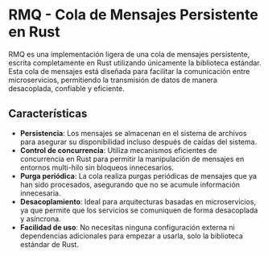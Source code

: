 # RMQ - Cola de Mensajes Persistente en Rust

RMQ es una implementación ligera de una cola de mensajes persistente, escrita completamente en Rust utilizando únicamente la biblioteca estándar. Esta cola de mensajes está diseñada para facilitar la comunicación entre microservicios, permitiendo la transmisión de datos de manera desacoplada, confiable y eficiente.

## Características

- **Persistencia**: Los mensajes se almacenan en el sistema de archivos para asegurar su disponibilidad incluso después de caídas del sistema.
- **Control de concurrencia**: Utiliza mecanismos eficientes de concurrencia en Rust para permitir la manipulación de mensajes en entornos multi-hilo sin bloqueos innecesarios.
- **Purga periódica**: La cola realiza purgas periódicas de mensajes que ya han sido procesados, asegurando que no se acumule información innecesaria.
- **Desacoplamiento**: Ideal para arquitecturas basadas en microservicios, ya que permite que los servicios se comuniquen de forma desacoplada y asíncrona.
- **Facilidad de uso**: No necesitas ninguna configuración externa ni dependencias adicionales para empezar a usarla, solo la biblioteca estándar de Rust.